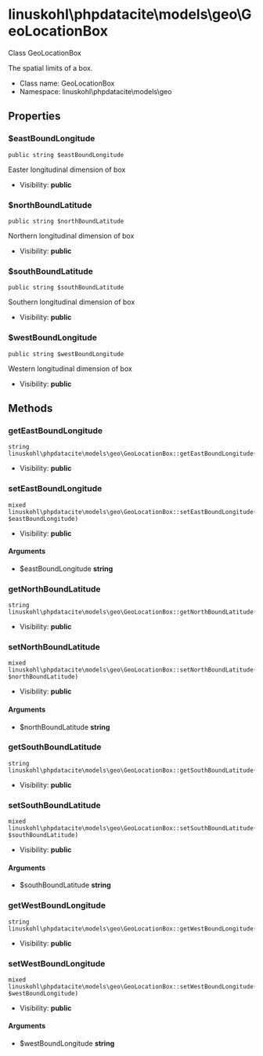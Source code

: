 linuskohl\phpdatacite\models\geo\GeoLocationBox
===============

Class GeoLocationBox

The spatial limits of a box.


* Class name: GeoLocationBox
* Namespace: linuskohl\phpdatacite\models\geo





Properties
----------


### $eastBoundLongitude

    public string $eastBoundLongitude

Easter longitudinal dimension of box



* Visibility: **public**


### $northBoundLatitude

    public string $northBoundLatitude

Northern longitudinal dimension of box



* Visibility: **public**


### $southBoundLatitude

    public string $southBoundLatitude

Southern longitudinal dimension of box



* Visibility: **public**


### $westBoundLongitude

    public string $westBoundLongitude

Western longitudinal dimension of box



* Visibility: **public**


Methods
-------


### getEastBoundLongitude

    string linuskohl\phpdatacite\models\geo\GeoLocationBox::getEastBoundLongitude()





* Visibility: **public**




### setEastBoundLongitude

    mixed linuskohl\phpdatacite\models\geo\GeoLocationBox::setEastBoundLongitude(string $eastBoundLongitude)





* Visibility: **public**


#### Arguments
* $eastBoundLongitude **string**



### getNorthBoundLatitude

    string linuskohl\phpdatacite\models\geo\GeoLocationBox::getNorthBoundLatitude()





* Visibility: **public**




### setNorthBoundLatitude

    mixed linuskohl\phpdatacite\models\geo\GeoLocationBox::setNorthBoundLatitude(string $northBoundLatitude)





* Visibility: **public**


#### Arguments
* $northBoundLatitude **string**



### getSouthBoundLatitude

    string linuskohl\phpdatacite\models\geo\GeoLocationBox::getSouthBoundLatitude()





* Visibility: **public**




### setSouthBoundLatitude

    mixed linuskohl\phpdatacite\models\geo\GeoLocationBox::setSouthBoundLatitude(string $southBoundLatitude)





* Visibility: **public**


#### Arguments
* $southBoundLatitude **string**



### getWestBoundLongitude

    string linuskohl\phpdatacite\models\geo\GeoLocationBox::getWestBoundLongitude()





* Visibility: **public**




### setWestBoundLongitude

    mixed linuskohl\phpdatacite\models\geo\GeoLocationBox::setWestBoundLongitude(string $westBoundLongitude)





* Visibility: **public**


#### Arguments
* $westBoundLongitude **string**


